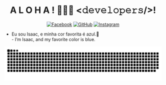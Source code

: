 <div>
  <h1 align="center">
    A L O H A ! 🙋🏾‍♂️ <𝚍𝚎𝚟𝚎𝚕𝚘𝚙𝚎𝚛𝚜/>! 
    <!-- <img src="https://github.com/ABSphreak/ABSphreak/blob/master/gifs/Hi.gif?raw=true" width="30px"> -->
  </h1>
</div>

<p align="center">
  <!-- <a href="https://steamcommunity.com/profiles/76561198147567190/"><img src="https://img.icons8.com/bubbles/50/000000/steam.png" alt="Steam"></a> -->
  <a href="https://www.facebook.com/isaacscardoso/"><img src="https://img.icons8.com/bubbles/50/000000/facebook-circled.png" alt="Facebook"></a>
  <a href="https://github.com/isaacscardoso/"><img src="https://img.icons8.com/bubbles/50/000000/github.png" alt="GitHub"/></a>
  <a href="https://www.instagram.com/isaacscardoso"><img src="https://img.icons8.com/bubbles/50/000000/instagram-new--v2.png" alt="Instagram"></a>
</p>

- Eu sou Isaac, e minha cor favorita é azul.💙<br>- I’m Isaac, and my favorite color is blue.


<!--
- Eu imagino várias conquistas na área de desenvolvimento, algumas delas se baseiam em inteligência artificial e autômatos robóticos. 🦾🤖🦿🌐<br>- I imagine several achievements in the area of development, some of them are based on artificial intelligence and robotic automata.

- Eu tenho bastante apreço por IA e suas ramificações. Pretendo ser bastante eficaz e produtivo nas áreas de DS e ML. 👨🏾‍💻🧮📊<br>- I have a lot of appreciation for AI and its ramifications. I intend to be quite effective and productive in the areas of DS and ML.

![HTML5 Badge](https://img.shields.io/badge/HTML5-E34F26?style=for-the-badge&logo=html5&logoColor=white)
![CSS3 Badge](https://img.shields.io/badge/CSS3-1572B6?style=for-the-badge&logo=css3&logoColor=white)
![Javascript Badge](https://img.shields.io/badge/JavaScript-323330?style=for-the-badge&logo=javascript&logoColor=F7DF1E)
![Typescript Badge](https://img.shields.io/badge/TypeScript-007ACC?style=for-the-badge&logo=typescript&logoColor=white)
![Java Badge](https://img.shields.io/badge/Java-white?style=for-the-badge&logo=java&logoColor=FF0000)
![Spring Badge](https://img.shields.io/badge/Spring-6DB33F?style=for-the-badge&logo=spring&logoColor=white)
![Spring Boot Badge](https://img.shields.io/badge/Spring_Boot-F2F4F9?style=for-the-badge&logo=spring-boot)
![CSharp Badge](https://img.shields.io/badge/CSharp-54039A?style=for-the-badge&logo=CSharp&logoColor=white)
![.NET Badge](https://img.shields.io/badge/core-54039A?style=for-the-badge&logo=dotnet&logoColor=white)
![PHP Badge](https://img.shields.io/badge/PHP-BF40BF?style=for-the-badge&logo=php&logoColor=white)
![Laravel Badge](https://img.shields.io/badge/laravel-DC143C?style=for-the-badge&logo=laravel&logoColor=white)
![Angular Badge](https://img.shields.io/badge/Angular-DD0031?style=for-the-badge&logo=angular&logoColor=white)
![VueJS Badge](https://img.shields.io/badge/Vue.js-35495E?style=for-the-badge&logo=vuedotjs&logoColor=4FC08D)
---
-->
<p align="center">
  <img src="https://github.com/Platane/snk/raw/output/github-contribution-grid-snake.svg" alt="SnakeGameGIF"/>
</p>


<!--
![Anurag's GitHub stats](https://github-readme-stats.vercel.app/api?username=isaacscardoso&show_icons=true&theme=tokyonight)
[![Github Badge](https://img.icons8.com/bubbles/50/000000/github.png)](https://github.com/isaacscardoso)
[![Steam Badge](https://img.icons8.com/bubbles/50/000000/steam.png)](https://steamcommunity.com/profiles/76561198147567190/)
[![Facebook Badge](https://img.icons8.com/bubbles/50/000000/facebook-circled.png)](https://www.facebook.com/isaacscardoso/)
[![Instagram Badge](https://img.icons8.com/bubbles/50/000000/instagram-new--v2.png)](https://www.instagram.com/isaacscardoso/)
**isaacscardoso/isaacscardoso** is a ✨ _special_ ✨ repository because its `README.md` (this file) appears on your GitHub profile.

Here are some ideas to get you started:

- 🔭 I’m currently working on ...
- 🌱 I’m currently learning ...
- 👯 I’m looking to collaborate on ...
- 🤔 I’m looking for help with ...
- 💬 Ask me about ...
- 📫 How to reach me: ...
- 😄 Pronouns: ...
- ⚡ Fun fact: ...
-->

